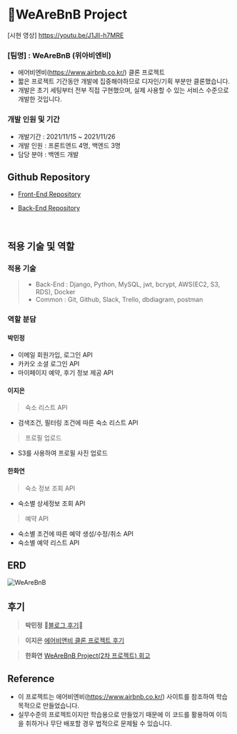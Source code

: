 # 🏡WeAreBnB Project

[시현 영상] https://youtu.be/J1Jll-h7MRE

### [팀명] : WeAreBnB (위아비엔비)

- 에어비엔비(https://www.airbnb.co.kr/) 클론 프로젝트
- 짧은 프로젝트 기간동안 개발에 집중해야하므로 디자인/기획 부분만 클론했습니다.
- 개발은 초기 세팅부터 전부 직접 구현했으며, 실제 사용할 수 있는 서비스 수준으로 개발한 것입니다.

### 개발 인원 및 기간

- 개발기간 : 2021/11/15 ~ 2021/11/26
- 개발 인원 : 프론트엔드 4명, 백엔드 3명
- 담당 분야 : 백엔드 개발

## Github Repository
- [Front-End Repository](https://github.com/wecode-bootcamp-korea/26-2nd-WeAreBnB-frontend.git)

- [Back-End Repository](https://github.com/wecode-bootcamp-korea/26-2nd-WeAreBnB-backend.git)

<br>

## 적용 기술 및 역할

### 적용 기술
> - Back-End : Django, Python, MySQL, jwt, bcrypt, AWS(EC2, S3, RDS), Docker
> - Common : Git, Github, Slack, Trello, dbdiagram, postman

### 역할 분담

#### 박민정

- 이메일 회원가입, 로그인 API
- 카카오 소셜 로그인 API
- 마이페이지 예약, 후기 정보 제공 API

#### 이지은

> 숙소 리스트 API
- 검색조건, 필터링 조건에 따른 숙소 리스트 API
> 프로필 업로드
- S3를 사용하여 프로필 사진 업로드

#### 한화연

> 숙소 정보 조회 API
- 숙소별 상세정보 조회 API
> 예약 API
- 숙소별 조건에 따른 예약 생성/수정/취소 API
- 숙소별 예약 리스트 API

## ERD

![WeAreBnB](https://user-images.githubusercontent.com/89597066/144699950-207656de-0ec4-4a9d-a606-b189a052ad97.png)

## 후기

> **박민정** 🙊[블로그 후기](https://velog.io/@doniminp/PROJECT-WeAreBnB-%ED%9B%84%EA%B8%B0)🙈

> **이지은** [에어비앤비 클론 프로젝트 후기](https://jeleedev.tistory.com/168)

> **한화연** [WeAreBnB Project(2차 프로젝트) 회고](https://velog.io/@hanasmile/TIL-28.-WeAreBnB-Project2%EC%B0%A8-%ED%94%84%EB%A1%9C%EC%A0%9D%ED%8A%B8-%ED%9A%8C%EA%B3%A0)

## Reference

- 이 프로젝트는 에어비엔비(https://www.airbnb.co.kr/) 사이트를 참조하여 학습목적으로 만들었습니다.
- 실무수준의 프로젝트이지만 학습용으로 만들었기 때문에 이 코드를 활용하여 이득을 취하거나 무단 배포할 경우 법적으로 문제될 수 있습니다.
